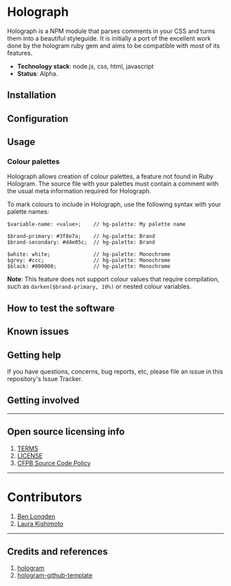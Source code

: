 # Holograph

Holograph is a NPM module that parses comments in your CSS and turns them into a beautiful styleguide. It is initially a port of the excellent work done by the hologram ruby gem and aims to be compatible with most of its features.

  - **Technology stack**: node.js, css, html, javascript
  - **Status**:  Alpha.

## Installation

## Configuration

## Usage

### Colour palettes

Holograph allows creation of colour palettes, a feature not found in Ruby Hologram. The source file with your palettes must contain a comment with the usual meta information required for Holograph.

To mark colours to include in Holograph, use the following syntax with your palette names:

    $variable-name: <value>;    // hg-palette: My palette name

    $brand-primary: #3f8e7a;    // hg-palette: Brand
    $brand-secondary: #d4e05c;  // hg-palette: Brand

    $white: white;              // hg-palette: Monochrome
    $grey: #ccc;                // hg-palette: Monochrome
    $black: #000000;            // hg-palette: Monochrome

**Note**: This feature does not support colour values that require compilation, such as `darken($brand-primary, 10%)` or nested colour variables.

## How to test the software

## Known issues

## Getting help

If you have questions, concerns, bug reports, etc, please file an issue in this repository's Issue Tracker.

## Getting involved

----

## Open source licensing info
1. [TERMS](TERMS.md)
2. [LICENSE](LICENSE)
3. [CFPB Source Code Policy](https://github.com/cfpb/source-code-policy/)

----

# Contributors
1. [Ben Longden](https://twitter.com/blongden)
2. [Laura Kishimoto](https://twitter.com/chicgeek)

----

## Credits and references

1. [hologram](https://trulia.github.io/hologram/)
2. [hologram-github-template](https://github.com/wearecube/hologram-github-theme)
